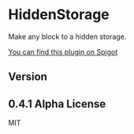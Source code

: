 # HiddenStorage

Make any block to a hidden storage.

[You can find this plugin on Spigot](https://www.spigotmc.org/resources/hiddenstorage.9779/ "HiddenStorage - SpigotMC")

Version
----
0.4.1 Alpha
License
----
MIT